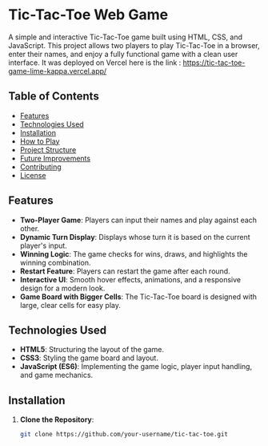 # Tic-Tac-Toe Web Game

A simple and interactive Tic-Tac-Toe game built using HTML, CSS, and JavaScript. This project allows two players to play Tic-Tac-Toe in a browser, enter their names, and enjoy a fully functional game with a clean user interface.
It was deployed on Vercel here is the link : https://tic-tac-toe-game-lime-kappa.vercel.app/
## Table of Contents
- [Features](#features)
- [Technologies Used](#technologies-used)
- [Installation](#installation)
- [How to Play](#how-to-play)
- [Project Structure](#project-structure)
- [Future Improvements](#future-improvements)
- [Contributing](#contributing)
- [License](#license)

## Features
- **Two-Player Game**: Players can input their names and play against each other.
- **Dynamic Turn Display**: Displays whose turn it is based on the current player's input.
- **Winning Logic**: The game checks for wins, draws, and highlights the winning combination.
- **Restart Feature**: Players can restart the game after each round.
- **Interactive UI**: Smooth hover effects, animations, and a responsive design for a modern look.
- **Game Board with Bigger Cells**: The Tic-Tac-Toe board is designed with large, clear cells for easy play.

## Technologies Used
- **HTML5**: Structuring the layout of the game.
- **CSS3**: Styling the game board and layout.
- **JavaScript (ES6)**: Implementing the game logic, player input handling, and game mechanics.

## Installation

1. **Clone the Repository**:
   ```bash
   git clone https://github.com/your-username/tic-tac-toe.git
